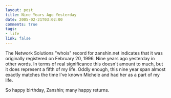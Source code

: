 ```yaml
--- 
layout: post
title: Nine Years Ago Yesterday
date: 2005-02-21T03:02:00
comments: true
tags:
- life
link: false
---
```

The Network Solutions "whois" record for zanshin.net indicates that it was originally registered on February 20, 1996. Nine years ago yesterday in other words. In terms of real significance this doesn't amount to much, but it does represent a fifth of my life. Oddly enough, this nine year span almost exactly matches the time I've known Michele and had her as a part of my life.

So happy birthday, Zanshin; many happy returns.
